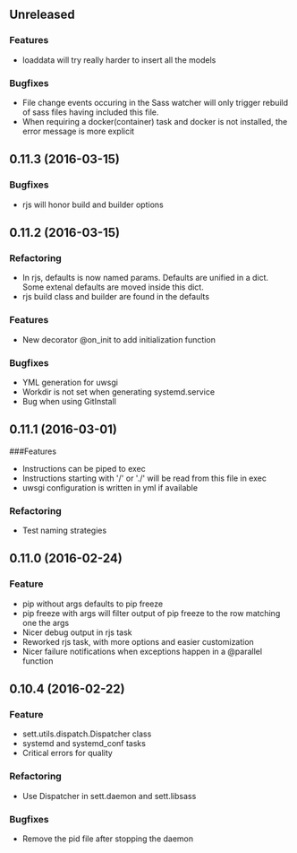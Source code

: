 ## Unreleased

### Features

- loaddata will try really harder to insert all the models

### Bugfixes

- File change events occuring in the Sass watcher will only trigger rebuild of
  sass files having included this file.
- When requiring a docker(container) task and docker is not installed, the
  error message is more explicit

## 0.11.3 (2016-03-15)

### Bugfixes

- rjs will honor build and builder options

## 0.11.2 (2016-03-15)

### Refactoring

- In rjs, defaults is now named params. Defaults are unified in a dict. Some
  extenal defaults are moved inside this dict.
- rjs build class and builder are found in the defaults

### Features

- New decorator @on_init to add initialization function

### Bugfixes

- YML generation for uwsgi
- Workdir is not set when generating systemd.service
- Bug when using GitInstall

## 0.11.1 (2016-03-01)

###Features

- Instructions can be piped to exec
- Instructions starting with '/' or './' will be read from this file in exec
- uwsgi configuration is written in yml if available

### Refactoring

- Test naming strategies

## 0.11.0 (2016-02-24)

### Feature

- pip without args defaults to pip freeze
- pip freeze with args will filter output of pip freeze to the row matching one
  the args
- Nicer debug output in rjs task
- Reworked rjs task, with more options and easier customization
- Nicer failure notifications when exceptions happen in a @parallel function



## 0.10.4 (2016-02-22)

### Feature
- sett.utils.dispatch.Dispatcher class
- systemd and systemd_conf tasks
- Critical errors for quality

### Refactoring
- Use Dispatcher in sett.daemon and sett.libsass

### Bugfixes
- Remove the pid file after stopping the daemon
